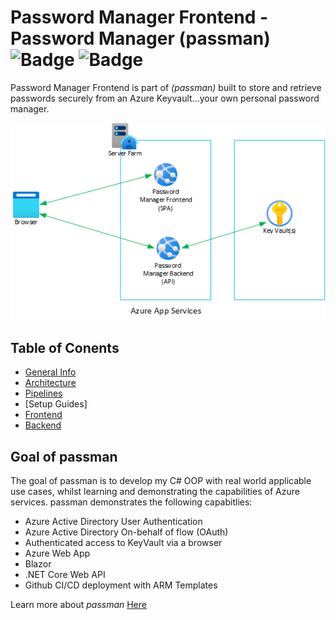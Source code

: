 # Password Manager Frontend - Password Manager (passman) ![Badge](https://github.com/willjonesazureadmin/passwordmanager/actions/workflows/deploy-production.yml/badge.svg) ![Badge](https://github.com/willjonesazureadmin/passwordmanager/actions/workflows/arm-ttk.yml/badge.svg)

Password Manager Frontend is part of *(passman)* built to store and retrieve passwords securely from an Azure Keyvault...your own personal password manager. 

![Passman Architecture](/docs/images/passman-architecture.png)
## Table of Conents

* [General Info](https://passman.azurewebsites.net)
* [Architecture](/docs/architecture/readme.md)
* [Pipelines](/docs/pipelines/readme.md)
* [Setup Guides]
* [Frontend](https://github.com/willjonesazureadmin/passwordmanager/frontend/readme.md)
* [Backend](https://github.com/willjonesazureadmin/passwordmanager/backend/readme.md)

## Goal of passman 
The goal of passman is to develop my C# OOP with real world applicable use cases, whilst learning and demonstrating the capabilities of Azure services. passman demonstrates the following capabitlies:

* Azure Active Directory User Authentication
* Azure Active Directory On-behalf of flow (OAuth)
* Authenticated access to KeyVault via a browser
* Azure Web App
* Blazor
* .NET Core Web API
* Github CI/CD deployment with ARM Templates

Learn more about *passman* [Here](https://passman.azurewebsites.net)





